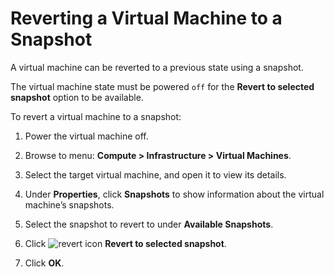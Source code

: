 # Reverting a Virtual Machine to a Snapshot

A virtual machine can be reverted to a previous state using a snapshot.

<div class="important">

The virtual machine state must be powered `off` for the
**Revert to selected snapshot** option to be available.

</div>

To revert a virtual machine to a snapshot:

1. Power the virtual machine off.

2. Browse to menu: **Compute > Infrastructure > Virtual Machines**.

3. Select the target virtual machine, and open it to view its details.

4. Under **Properties**, click **Snapshots** to show information about the virtual
   machine’s snapshots.

5. Select the snapshot to revert to under **Available Snapshots**.

6. Click ![revert icon](../images/revert_icon.png) **Revert to selected snapshot**.

7. Click **OK**.
